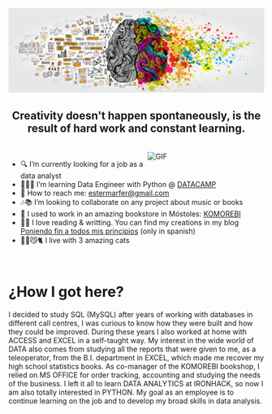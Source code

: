 
![](images/brainx.jpg)

## <center>**Creativity** doesn't happen spontaneously, is the result of hard work and constant learning.</center>

<br/>

<img align="right" alt="GIF" src="https://i.pinimg.com/originals/1b/e0/05/1be0050b393f6c4f9fe7eccfd8856a40.gif" width="230px"/>


- 🔍 I’m currently looking for a job as a data analyst
- 👩🏽‍🎓 I’m learning Data Engineer with Python @ [DATACAMP](https://www.datacamp.com/)
- 💌 How to reach me: estermarfer@gmail.com
- 🎶📚 I’m looking to collaborate on any project about music or books
- 🌿 I used to work in an amazing bookstore in Móstoles: [KOMOREBI](https://www.instagram.com/libreriakomorebi/)
- ✍🏽 I love reading & writting. You can find my creations in my blog [Poniendo fin a todos mis principios](http://estersinatxe.blogspot.com/) (only in spanish)
- 🐱‍👤😼🐈 I live with 3 amazing cats


<br/>



<H1> ¿How I got here?</H1>
<p>I decided to study SQL (MySQL) after years of working with databases in different call centres, I was curious to know how they were built and  how they could be improved. 
During these years I also worked at home with ACCESS and EXCEL in a self-taught way.
My interest in the wide world of DATA also comes from studying all the reports that were given to me, as a teleoperator, from the B.I. department in EXCEL, which made me recover my high school statistics books.
As co-manager of the KOMOREBI bookshop, I relied on MS OFFICE for order tracking, accounting and studying the needs of the business.
I left it all to learn DATA ANALYTICS at IRONHACK, so now I am also totally interested in PYTHON.
My goal as an employee is to continue learning on the job and to develop my broad skills in data analysis.</p>



<!--
**emarfer/emarfer** is a ✨ _special_ ✨ repository because its `README.md` (this file) appears on your GitHub profile.

Here are some ideas to get you started:

- 🔭 I’m currently looking for a job as data analyst ...
- 🌱 I’m currently learning ...
- 👯 I’m looking to collaborate on ...
- 🤔 I’m looking for help with ...
- 💬 Ask me about ...
- 📫 How to reach me: ...
- 😄 Pronouns: ...
- ⚡ Fun fact: ...
-->
